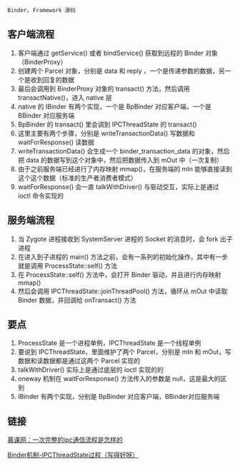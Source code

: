 `Binder`、`Framework 源码`

## 客户端流程

1. 客户端通过 getService() 或者 bindService() 获取到远程的 Binder 对象（BinderProxy）
2. 创建两个 Parcel 对象，分别是 data 和 reply ，一个是传递参数的数据，另一个是收到回复的数据
3. 最后会调用到 BinderProxy 对象的 transact() 方法，然后调用 transactNative()，进入 native 层
4. native 的 IBinder 有两个实现，一个是 BpBinder 对应客户端，一个是 BBinder 对应服务端
5. BpBinder 的 transact() 里会调到 IPCThreadState 的 transact()
6. 这里主要有两个步骤，分别是 writeTransactionData() 写数据和 waitForResponse() 读数据
7. writeTransactionData() 会生成一个 binder_transaction_data 的对象，然后把 data 的数据写到这个对象中，然后把数据传入到 mOut 中（一次复制）
8. 由于之前服务端已经进行了内存映射 mmap()，在服务端的 mIn 能够直接读到这个这个数据（标准的生产者消费者模式）
9. waitForResponse() 会一直 talkWithDriver() 与驱动交互，实际上是通过 ioctl 命令实现的

## 服务端流程

1. 当 Zygote 进程接收到 SystemServer 进程的 Socket 的消息时，会 fork 出子进程
2. 在进入到子进程的 main() 方法之前，会有一系列的初始化操作，其中有一步就是调用 ProcessState::self() 方法
3. 在 ProcessState::self() 方法中，会打开 Binder 驱动，并且进行内存映射 mmap()
4. 然后会调用 IPCThreadState::joinThreadPool() 方法，循环从 mOut 中读取 Binder 数据，并回调给 onTransact() 方法

## 要点

1. ProcessState 是一个进程单例，IPCThreadState 是一个线程单例
2. 要说到 IPCThreadState，里面维护了两个 Parcel，分别是 mIn 和 mOut，写数据和读数据都是通过这两个 Parcel 实现的
3. talkWithDriver() 实际上是通过底层的 ioctl 实现的的
4. oneway 机制在 waitForResponse() 方法传入的参数是 null，这是最大的区别
5. IBinder 有两个实现，分别是 BpBinder 对应客户端，BBinder对应服务端

## 链接

[慕课网：一次完整的ipc通信流程是怎样的](https://coding.imooc.com/lesson/340.html#mid=24604)

[Binder机制-IPCThreadState过程（写得好呀）](https://blog.csdn.net/yanlinembed/article/details/80640791)